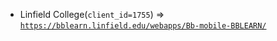  - Linfield College(`client_id=1755`) => [`https://bblearn.linfield.edu/webapps/Bb-mobile-BBLEARN/`](https://bblearn.linfield.edu/webapps/Bb-mobile-BBLEARN/)
